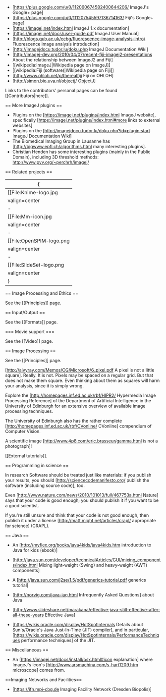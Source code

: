 * [https://plus.google.com/u/0/112060674582400644206/ ImageJ's Google+ page]
* [https://plus.google.com/u/0/111207545597136714163/ Fiji's Google+ page]
* [https://imagej.net/index.html ImageJ 1.x documentation]
* [https://imagej.net/docs/user-guide.pdf ImageJ User Manual]
* [http://blogs.qub.ac.uk/ccbg/fluorescence-image-analysis-intro/ Fluorescence image analysis introduction]
* [http://imagejdocu.tudor.lu/doku.php ImageJ Documentation Wiki]
* [http://imagej-dev.org/2010/04/07/recent-fiji-imagej2-presentations About the relationship between ImageJ2 and Fiji]
* [[wikipedia:ImageJ|Wikipedia page on ImageJ]]
* [[wikipedia:Fiji (software)|Wikipedia page on Fiji]]
* [http://www.ohloh.net/p/therealfiji Fiji on OHLOH]
* [http://simon.bio.uva.nl/objectj/ ObjectJ]

Links to the contributors' personal pages can be found [[Contributors|here]].

== More ImageJ plugins ==
* Plugins on the [https://imagej.net/plugins/index.html ImageJ website], specifically [https://imagej.net/plugins/index.html#more links to external websites]
* Plugins on the [http://imagejdocu.tudor.lu/doku.php?id=plugin:start ImageJ Documentation Wiki]
* The Biomedical Imaging Group in Lausanne has [http://bigwww.epfl.ch/algorithms.html many interesting plugins].
* Christian Henden has some interesting plugins (mainly in the Public Domain), including 3D threshold methods: http://www.pvv.org/~perchrh/imagej/

== Related projects ==

{|
|-
|[[File:Knime-logo.jpg|left|150px]]
|valign=center|The [http://tech.knime.org/community/image-processing Konstanz kNowledge Information Mining Environment].
|-
|[[File:Mm-icon.jpg|left|150px]]
|valign=center|[http://micro-manager.org/ µManager] is an extensive software suite to interact with microscopes. It integrates nicely as an ImageJ plugin ({{bc | Plugins | Micro-Manager | Micro-Manager Studio}}).
|-
|[[File:OpenSPIM-logo.png|left|150px]]
|valign=center|[http://openspim.org/ OpenSPIM] is an Open Access and Open Source project to make Single Plane Illumination Microscopy (SPIM) accessible to researchers working with, or on, SPIM technology.
|-
|[[File:SlideSet-logo.png|center|90px]]
|valign=center|[http://b.nanes.org/slideset/ Slide Set] is a batch processing system for ImageJ, already leveraging the power of [[ImageJ2]].
|}


== Image Processing and Ethics ==

See the [[Principles]] page.

== Input/Output ==

See the [[Formats]] page.

=== Movie support ===

See the [[Video]] page.

== Image Processing ==

See the [[Principles]] page.

[http://alvyray.com/Memos/CG/Microsoft/6_pixel.pdf A pixel is not a little square]. Really. It is not. Pixels may be spaced on a regular grid. But that does not make them square. Even thinking about them as squares will harm your analysis, since it is simply wrong.

Explore the [http://homepages.inf.ed.ac.uk/rbf/HIPR2/ Hypermedia Image Processing Reference] of the Department of Artificial Intelligence in the University of Edinburgh for an extensive overview of available image processing techniques.

The University of Edinburgh also has the rather complete [http://homepages.inf.ed.ac.uk/rbf/CVonline/ CVonline] compendium of Computer Vision.

A scientific image [http://www.4p8.com/eric.brasseur/gamma.html is not a photograph]!

[[External tutorials]].

== Programming in science ==

In research Software should be treated just like materials: if you publish your results, you should [http://sciencecodemanifesto.org/ publish the software (including source code)], too.

Even [http://www.nature.com/news/2010/101013/full/467753a.html Nature] says that your code is good enough; you should publish it if you want to be a good scientist.

If you're still unsure and think that your code is not good enough, then publish it under a license [http://matt.might.net/articles/crapl/ appropriate for science] (CRAPL).

== Java ==

* An [http://myflex.org/books/java4kids/java4kids.htm introduction to Java for kids (ebook)]
* [http://java.sun.com/developer/technicalArticles/GUI/mixing_components/index.html Mixing light-weight (Swing) and heavy-weight (AWT) components]

* A [http://java.sun.com/j2se/1.5/pdf/generics-tutorial.pdf generics tutorial]

* [http://norvig.com/java-iaq.html Infrequently Asked Questions] about Java

* [http://www.slideshare.net/marakana/effective-java-still-effective-after-all-these-years Effective Java]

* [https://wikis.oracle.com/display/HotSpotInternals Details about Sun's/Oracle's Java Just-In-Time (JIT) compiler], and in particular, [https://wikis.oracle.com/display/HotSpotInternals/PerformanceTechniques performance techniques] of the JIT.

== Miscellaneous ==

* An [https://imagej.net/docs/install/osx.html#icon explanation] where ImageJ's icon's [http://www.arsmachina.com/s-hart1209.htm microscope] comes from.
 
==Imaging Networks and Facilities==
* [https://ifn.mpi-cbg.de Imaging Facility Network (Dresden Biopolis)]
